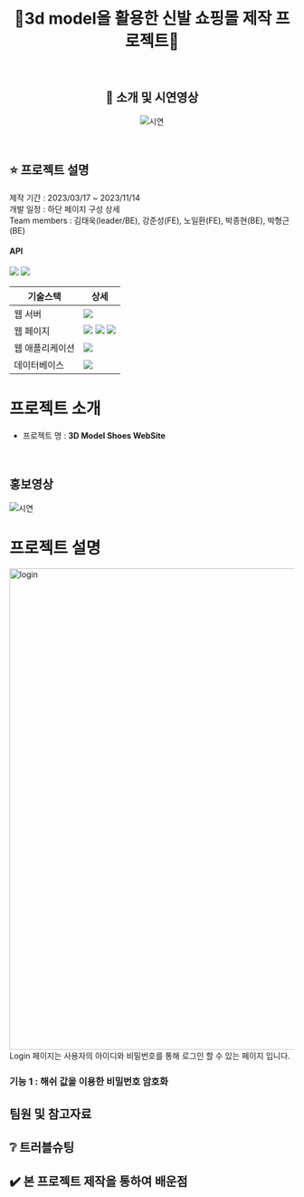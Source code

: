 <div align=center>
 
# 👟3d model을 활용한 신발 쇼핑몰 제작 프로젝트:mans_shoe:

<br/>

 
  
## :stars: 소개 및 시연영상
![시연](https://github.com/Github-AppData/Graduation_work/assets/100830409/d2ef2e7b-48d1-4a7e-814e-9ffd9edd696f)

 
<!-- summary 아래 한칸 공백 두고 내용 삽입 -->

</div>

<br/>

## :star: 프로젝트 설명
제작 기간 : 2023/03/17 ~ 2023/11/14 <br/>
개발 일정 : 하단 페이지 구성 상세 <br/>
Team members : 김태욱(leader/BE), 강준성(FE), 노일환(FE), 박종현(BE), 박형근(BE) <br/>

#### API
<img src="https://img.shields.io/badge/Sketchfab-1CAAD9?style=for-the-badge&logo=Sketchfab&logoColor=white">
<img src="https://github.com/Github-AppData/JavaScript_Study/assets/77886661/55bfdfe1-14ca-42ff-ba7e-9c47f7658e8a">

| 기술스택 | 상세 |
| --- | --- |
| 웹 서버 |  <img src="https://img.shields.io/badge/Spring Boot-6DB33F?style=for-the-badge&logo=Spring Boot&logoColor=white"> |
| 웹 페이지 | <img src="https://img.shields.io/badge/Html5-E34F26?style=for-the-badge&logo=Html5&logoColor=white">                                                                     <img src="https://img.shields.io/badge/CSS3-1572B6?style=for-the-badge&logo=CSS3&logoColor=white">                                                                       <img src="https://img.shields.io/badge/JavaScript-F7DF1E?style=for-the-badge&logo=JavaScript&logoColor=white">                                                            |
| 웹 애플리케이션 | <img src="https://img.shields.io/badge/Thymeleaf-005F0F?style=for-the-badge&logo=Thymeleaf&logoColor=white"> |
| 데이터베이스 | <img src="https://img.shields.io/badge/MySQL-4479A1?style=for-the-badge&logo=MySQL&logoColor=white"> |

 
# <div align=center>
 
# 프로젝트 소개

- 프로젝트 명 : <b>3D Model Shoes WebSite</b>

<br>

## 홍보영상
![시연](https://github.com/Github-AppData/Graduation_work/assets/100830409/d2ef2e7b-48d1-4a7e-814e-9ffd9edd696f)


# 프로젝트 설명

<img width="850" alt="login" src="https://github.com/Github-AppData/Graduation_work/assets/77886661/bc90f961-54ef-4a40-b860-3339bfe11869">

<br>
Login 페이지는 사용자의 아이디와 비밀번호를 통해 로그인 할 수 있는 페이지 입니다.

### 기능 1 : 해쉬 값을 이용한 비밀번호 암호화





## 팀원 및 참고자료


## :grey_question: 트러블슈팅

## :heavy_check_mark: 본 프로젝트 제작을 통하여 배운점

